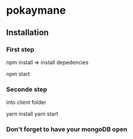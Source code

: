 # pokaymane


## Installation

### First step

npm install => install depedencies

npm start

### Seconde step

into client folder

yarn install
yarn start


### Don't forget to have your mongoDB open
